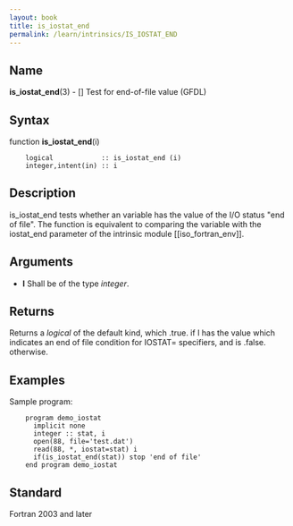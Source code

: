 ```yaml
---
layout: book
title: is_iostat_end
permalink: /learn/intrinsics/IS_IOSTAT_END
---
```

## __Name__

__is\_iostat\_end__(3) - \[\] Test for end-of-file value
(GFDL)

## __Syntax__

function __is\_iostat\_end__(i)

```
    logical            :: is_iostat_end (i)
    integer,intent(in) :: i
```

## __Description__

is\_iostat\_end tests whether an variable has the value of the I/O
status "end of file". The function is equivalent to comparing the
variable with the iostat\_end parameter of the intrinsic module
\[\[iso\_fortran\_env\]\].

## __Arguments__

  - __I__
    Shall be of the type _integer_.

## __Returns__

Returns a _logical_ of the default kind, which .true. if I has the value
which indicates an end of file condition for IOSTAT= specifiers, and is
.false. otherwise.

## __Examples__

Sample program:

```
    program demo_iostat
      implicit none
      integer :: stat, i
      open(88, file='test.dat')
      read(88, *, iostat=stat) i
      if(is_iostat_end(stat)) stop 'end of file'
    end program demo_iostat
```

## __Standard__

Fortran 2003 and later
